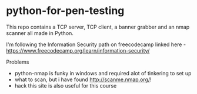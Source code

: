 # python-for-pen-testing

This repo contains a TCP server, TCP client, a banner grabber and an nmap scanner all made in Python. 

I'm following the Information Security path on freecodecamp linked here - https://www.freecodecamp.org/learn/information-security/

Problems 
- python-nmap is funky in windows and required alot of tinkering to set up 
- what to scan, but i have found http://scanme.nmap.org/!
- hack this site is also useful for this course
